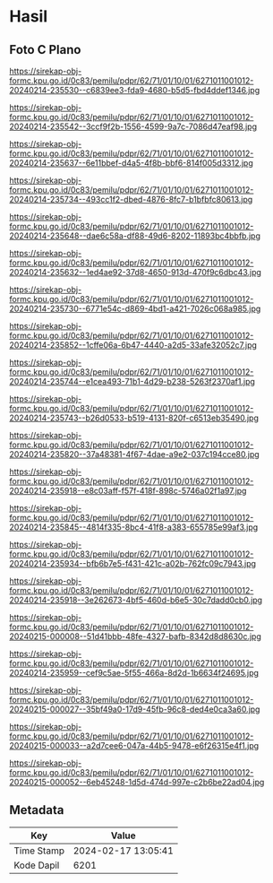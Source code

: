 # Hasil

## Foto C Plano

https://sirekap-obj-formc.kpu.go.id/0c83/pemilu/pdpr/62/71/01/10/01/6271011001012-20240214-235530--c6839ee3-fda9-4680-b5d5-fbd4ddef1346.jpg

https://sirekap-obj-formc.kpu.go.id/0c83/pemilu/pdpr/62/71/01/10/01/6271011001012-20240214-235542--3ccf9f2b-1556-4599-9a7c-7086d47eaf98.jpg

https://sirekap-obj-formc.kpu.go.id/0c83/pemilu/pdpr/62/71/01/10/01/6271011001012-20240214-235637--6e11bbef-d4a5-4f8b-bbf6-814f005d3312.jpg

https://sirekap-obj-formc.kpu.go.id/0c83/pemilu/pdpr/62/71/01/10/01/6271011001012-20240214-235734--493cc1f2-dbed-4876-8fc7-b1bfbfc80613.jpg

https://sirekap-obj-formc.kpu.go.id/0c83/pemilu/pdpr/62/71/01/10/01/6271011001012-20240214-235648--dae6c58a-df88-49d6-8202-11893bc4bbfb.jpg

https://sirekap-obj-formc.kpu.go.id/0c83/pemilu/pdpr/62/71/01/10/01/6271011001012-20240214-235632--1ed4ae92-37d8-4650-913d-470f9c6dbc43.jpg

https://sirekap-obj-formc.kpu.go.id/0c83/pemilu/pdpr/62/71/01/10/01/6271011001012-20240214-235730--6771e54c-d869-4bd1-a421-7026c068a985.jpg

https://sirekap-obj-formc.kpu.go.id/0c83/pemilu/pdpr/62/71/01/10/01/6271011001012-20240214-235852--1cffe06a-6b47-4440-a2d5-33afe32052c7.jpg

https://sirekap-obj-formc.kpu.go.id/0c83/pemilu/pdpr/62/71/01/10/01/6271011001012-20240214-235744--e1cea493-71b1-4d29-b238-5263f2370af1.jpg

https://sirekap-obj-formc.kpu.go.id/0c83/pemilu/pdpr/62/71/01/10/01/6271011001012-20240214-235743--b26d0533-b519-4131-820f-c6513eb35490.jpg

https://sirekap-obj-formc.kpu.go.id/0c83/pemilu/pdpr/62/71/01/10/01/6271011001012-20240214-235820--37a48381-4f67-4dae-a9e2-037c194cce80.jpg

https://sirekap-obj-formc.kpu.go.id/0c83/pemilu/pdpr/62/71/01/10/01/6271011001012-20240214-235918--e8c03aff-f57f-418f-898c-5746a02f1a97.jpg

https://sirekap-obj-formc.kpu.go.id/0c83/pemilu/pdpr/62/71/01/10/01/6271011001012-20240214-235845--4814f335-8bc4-41f8-a383-655785e99af3.jpg

https://sirekap-obj-formc.kpu.go.id/0c83/pemilu/pdpr/62/71/01/10/01/6271011001012-20240214-235934--bfb6b7e5-f431-421c-a02b-762fc09c7943.jpg

https://sirekap-obj-formc.kpu.go.id/0c83/pemilu/pdpr/62/71/01/10/01/6271011001012-20240214-235918--3e262673-4bf5-460d-b6e5-30c7dadd0cb0.jpg

https://sirekap-obj-formc.kpu.go.id/0c83/pemilu/pdpr/62/71/01/10/01/6271011001012-20240215-000008--51d41bbb-48fe-4327-bafb-8342d8d8630c.jpg

https://sirekap-obj-formc.kpu.go.id/0c83/pemilu/pdpr/62/71/01/10/01/6271011001012-20240214-235959--cef9c5ae-5f55-466a-8d2d-1b6634f24695.jpg

https://sirekap-obj-formc.kpu.go.id/0c83/pemilu/pdpr/62/71/01/10/01/6271011001012-20240215-000027--35bf49a0-17d9-45fb-96c8-ded4e0ca3a60.jpg

https://sirekap-obj-formc.kpu.go.id/0c83/pemilu/pdpr/62/71/01/10/01/6271011001012-20240215-000033--a2d7cee6-047a-44b5-9478-e6f26315e4f1.jpg

https://sirekap-obj-formc.kpu.go.id/0c83/pemilu/pdpr/62/71/01/10/01/6271011001012-20240215-000052--6eb45248-1d5d-474d-997e-c2b6be22ad04.jpg


## Metadata

| Key        | Value               |
| ---------- | ------------------- |
| Time Stamp | 2024-02-17 13:05:41 |
| Kode Dapil | 6201                |



